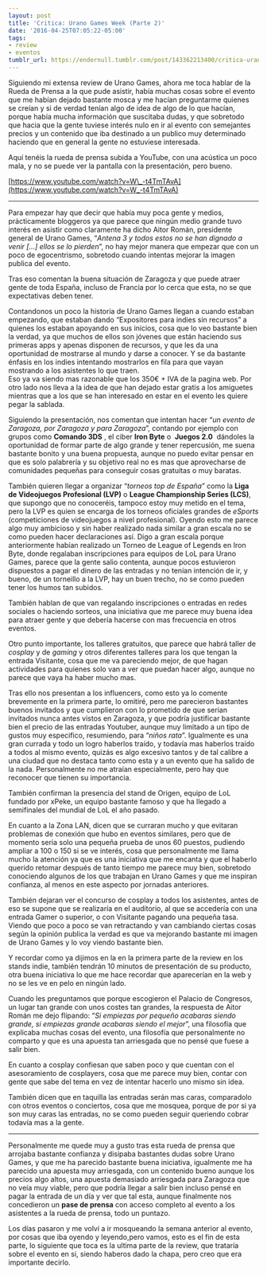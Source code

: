 ```yaml
---
layout: post
title: 'Critica: Urano Games Week (Parte 2)'
date: '2016-04-25T07:05:22-05:00'
tags:
- review
- eventos
tumblr_url: https://endernull.tumblr.com/post/143362213400/critica-urano-games-week-parte-2
---
```

Siguiendo mi extensa review de Urano Games, ahora me toca hablar de la Rueda de Prensa a la que pude asistir, había muchas cosas sobre el evento que me habían dejado bastante mosca y me hacían preguntarme quienes se creían y si de verdad tenían algo de idea de algo de lo que hacían, porque había mucha información que suscitaba dudas, y que sobretodo que hacia que la gente tuviese interés nulo en ir al evento con semejantes precios y un contenido que iba destinado a un publico muy determinado haciendo que en general la gente no estuviese interesada.

Aquí tenéis la rueda de prensa subida a YouTube, con una acústica un poco mala, y no se puede ver la pantalla con la presentación, pero bueno.

[https://www.youtube.com/watch?v=W\_-t4TmTAvA](https://www.youtube.com/watch?v=W_-t4TmTAvA)

* * *

Para empezar hay que decir que había muy poca gente y medios, prácticamente bloggeros ya que parece que ningún medio grande tuvo interés en asistir como claramente ha dicho Aitor Román, presidente general de Urano Games,&nbsp;“_Antena 3 y todos estos no se han dignado a venir […] ellos se lo pierden_”, no hay mejor manera que empezar que con un poco de egocentrismo, sobretodo cuando intentas mejorar la imagen publica del evento.

Tras eso comentan la buena situación de Zaragoza y que puede atraer gente de toda España, incluso de Francia por lo cerca que esta, no se que expectativas deben tener.

Contandonos un poco la historia de Urano Games llegan a cuando estaban empezando, que estaban dando&nbsp;“Expositores para indies sin recursos” a quienes los estaban apoyando en sus inicios, cosa que lo veo bastante bien la verdad, ya que muchos de ellos son jóvenes que están haciendo sus primeras apps y apenas disponen de recursos, y que les da una oportunidad de mostrarse al mundo y darse a conocer. Y se da bastante énfasis en los indies intentando mostrarlos en fila para que vayan mostrando a los asistentes lo que traen.  
Eso ya va siendo mas razonable que los 350€ + IVA de la pagina web. Por otro lado nos lleva a la idea de que han dejado estar gratis a los amiguetes mientras que a los que se han interesado en estar en el evento les quiere pegar la sablada.

Siguiendo la presentación, nos comentan que intentan hacer “_un evento de Zaragoza, por Zaragoza y para Zaragoza_”, contando por ejemplo con grupos como **Comando 3DS** , el ciber **Iron Byte** o&nbsp; **Juegos 2.0** &nbsp;dándoles la oportunidad de formar parte de algo grande y tener repercusión, me suena bastante bonito y una buena propuesta, aunque no puedo evitar pensar en que es solo palabrería y su objetivo real no es mas que aprovecharse de comunidades pequeñas para conseguir cosas gratuitas o muy baratas.

También quieren llegar a organizar “_torneos top de España_” como la **Liga de Videojuegos Profesional (LVP)** o&nbsp;**League Championship Series (LCS)**, que supongo que no conoceréis, tampoco estoy muy metido en el tema, pero la LVP es quien se encarga de los torneos oficiales grandes de _eSports_ (competiciones de videojuegos a nivel profesional). Oyendo esto me parece algo muy ambicioso y sin haber realizado nada similar a gran escala no se como pueden hacer declaraciones así. Digo a gran escala porque anteriormente habían realizado un Torneo de League of Legends en Iron Byte, donde regalaban inscripciones para equipos de LoL para Urano Games, parece que la gente salio contenta, aunque pocos estuvieron dispuestos a pagar el dinero de las entradas y no tenían intención de ir, y bueno, de un torneillo a la LVP, hay un buen trecho, no se como pueden tener los humos tan subidos.

También hablan de que van regalando inscripciones o entradas en redes sociales o haciendo sorteos, una iniciativa que me parece muy buena idea para atraer gente y que debería hacerse con mas frecuencia en otros eventos.

Otro punto importante, los talleres gratuitos, que parece que habrá taller de _cosplay_ y de _gaming_ y otros diferentes talleres para los que tengan la entrada Visitante, cosa que me va pareciendo mejor, de que hagan actividades para quienes solo van a ver que puedan hacer algo, aunque no parece que vaya ha haber mucho mas.

Tras ello nos presentan a los influencers, como esto ya lo comente brevemente en la primera parte, lo omitiré, pero me parecieron bastantes buenos invitados y que cumplieron con lo prometido de que serian invitados nunca antes vistos en Zaragoza, y que podría justificar bastante bien el precio de las entradas Youtuber, aunque muy limitado a un tipo de gustos muy especifico, resumiendo, para&nbsp;“_niños rata_”. Igualmente es una gran currada y todo un logro haberlos traído, y todavía mas haberlos traído a todos al mismo evento, quizás es algo excesivo tantos y de tal calibre a una ciudad que no destaca tanto como esta y a un evento que ha salido de la nada. Personalmente no me atraían especialmente, pero hay que reconocer que tienen su importancia.

También confirman la presencia del stand de Origen, equipo de LoL fundado por xPeke, un equipo bastante famoso y que ha llegado a semifinales del mundial de LoL el año pasado.

En cuanto a la Zona LAN, dicen que se curraran mucho y que evitaran problemas de conexión que hubo en eventos similares, pero que de momento seria solo una pequeña prueba de unos 60 puestos, pudiendo ampliar a 100 o 150 si se ve interés, cosa que personalmente me llama mucho la atención ya que es una iniciativa que me encanta y que el haberlo querido retomar después de tanto tiempo me parece muy bien, sobretodo conociendo algunos de los que trabajan en Urano Games y que me inspiran confianza, al menos en este aspecto por jornadas anteriores.

También dejaran ver el concurso de cosplay a todos los asistentes, antes de eso se supone que se realizaría en el auditorio, al que se accedería con una entrada Gamer o superior, o con Visitante pagando una pequeña tasa. Viendo que poco a poco se van retractando y van cambiando ciertas cosas según la opinión publica la verdad es que va mejorando bastante mi imagen de Urano Games y lo voy viendo bastante bien.

Y recordar como ya dijimos en la en la primera parte de la review en los stands indie, también tendrán 10 minutos de presentación de su producto, otra buena iniciativa lo que me hace recordar que aparecerían en la web y no se les ve en pelo en ningún lado.

Cuando les preguntamos que porque escogieron el Palacio de Congresos, un lugar tan grande con unos costes tan grandes, la respuesta de Aitor Román me dejo flipando:&nbsp;“_Si empiezas por pequeño acabaras siendo grande, si empiezas grande acabaras siendo el mejor_”, una filosofía que explicaba muchas cosas del evento, una filosofía que personalmente no comparto y que es una apuesta tan arriesgada que no pensé que fuese a salir bien.

En cuanto a cosplay confiesan que saben poco y que cuentan con el asesoramiento de cosplayers, cosa que me parece muy bien, contar con gente que sabe del tema en vez de intentar hacerlo uno mismo sin idea.

También dicen que en taquilla las entradas serán mas caras, comparadolo con otros eventos o conciertos, cosa que me mosquea, porque de por si ya son muy caras las entradas, no se como pueden seguir queriendo cobrar todavía mas a la gente.

* * *

Personalmente me quede muy a gusto tras esta rueda de prensa que arrojaba bastante confianza y disipaba bastantes dudas sobre Urano Games, y que me ha parecido bastante buena iniciativa, igualmente me ha parecido una apuesta muy arriesgada, con un contenido bueno aunque los precios algo altos, una apuesta demasiado arriesgada para Zaragoza que no veía muy viable, pero que podría llegar a salir bien incluso pensé en pagar la entrada de un día y ver que tal esta, aunque finalmente nos concedieron un **pase de prensa** con acceso completo al evento a los asistentes a la rueda de prensa, todo un puntazo.

Los días pasaron y me volví a ir mosqueando la semana anterior al evento, por cosas que iba oyendo y leyendo,pero vamos, esto es el fin de esta parte, lo siguiente que toca es la ultima parte de la review, que trataría sobre el evento en si, siendo haberos dado la chapa, pero creo que era importante decirlo.
